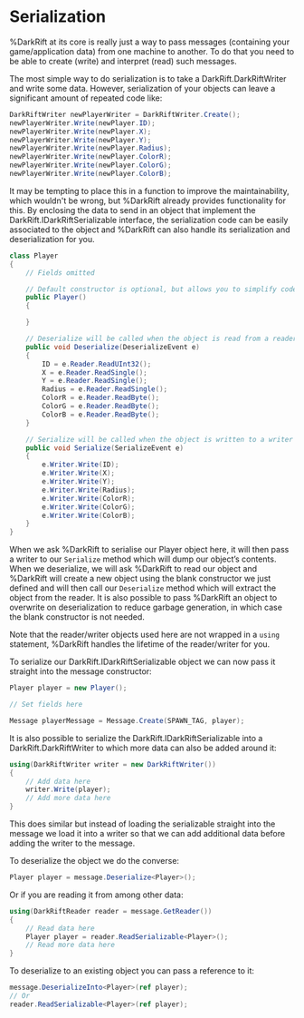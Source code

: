# Serialization

%DarkRift at its core is really just a way to pass messages (containing your game/application data) from one machine to another. To do that you need to be able to create (write) and interpret (read) such messages.

The most simple way to do serialization is to take a DarkRift.DarkRiftWriter and write some data. However, serialization of your objects can leave a significant amount of repeated code like:
```csharp
DarkRiftWriter newPlayerWriter = DarkRiftWriter.Create();
newPlayerWriter.Write(newPlayer.ID);
newPlayerWriter.Write(newPlayer.X);
newPlayerWriter.Write(newPlayer.Y);
newPlayerWriter.Write(newPlayer.Radius);
newPlayerWriter.Write(newPlayer.ColorR);
newPlayerWriter.Write(newPlayer.ColorG);
newPlayerWriter.Write(newPlayer.ColorB);
```
It may be tempting to place this in a function to improve the maintainability, which wouldn't be wrong, but %DarkRift already provides functionality for this. By enclosing the data to send in an object that implement the DarkRift.IDarkRiftSerializable interface, the serialization code can be easily associated to the object and %DarkRift can also handle its serialization and deserialization for you.

```csharp
class Player
{
    // Fields omitted

    // Default constructor is optional, but allows you to simplify code further
    public Player()
    {

    }

    // Deserialize will be called when the object is read from a reader or message
    public void Deserialize(DeserializeEvent e)
    {
        ID = e.Reader.ReadUInt32();
        X = e.Reader.ReadSingle();
        Y = e.Reader.ReadSingle();
        Radius = e.Reader.ReadSingle();
        ColorR = e.Reader.ReadByte();
        ColorG = e.Reader.ReadByte();
        ColorB = e.Reader.ReadByte();
    }

    // Serialize will be called when the object is written to a writer or message
    public void Serialize(SerializeEvent e)
    {
        e.Writer.Write(ID);
        e.Writer.Write(X);
        e.Writer.Write(Y);
        e.Writer.Write(Radius);
        e.Writer.Write(ColorR);
        e.Writer.Write(ColorG);
        e.Writer.Write(ColorB);
    }
}
```
When we ask %DarkRift to serialise our Player object here, it will then pass a writer to our `Serialize` method which will dump our object’s contents. When we deserialize, we will ask %DarkRift to read our object and %DarkRift will create a new object using the blank constructor we just defined and will then call our `Deserialize` method which will extract the object from the reader. It is also possible to pass %DarkRift an object to overwrite on deserialization to reduce garbage generation, in which case the blank constructor is not needed.

Note that the reader/writer objects used here are not wrapped in a `using` statement, %DarkRift handles the lifetime of the reader/writer for you.

To serialize our DarkRift.IDarkRiftSerializable object we can now pass it straight into the message constructor:
```csharp
Player player = new Player();

// Set fields here

Message playerMessage = Message.Create(SPAWN_TAG, player);
```
It is also possible to serialize the DarkRift.IDarkRiftSerializable into a DarkRift.DarkRiftWriter to which more data can also be added around it:
```csharp
using(DarkRiftWriter writer = new DarkRiftWriter())
{
    // Add data here
    writer.Write(player);
    // Add more data here
}
```
This does similar but instead of loading the serializable straight into the message we load it into a writer so that we can add additional data before adding the writer to the message.

To deserialize the object we do the converse:
```csharp
Player player = message.Deserialize<Player>();
```
Or if you are reading it from among other data:
```csharp
using(DarkRiftReader reader = message.GetReader())
{
    // Read data here
    Player player = reader.ReadSerializable<Player>();
    // Read more data here
}
```

To deserialize to an existing object you can pass a reference to it:
```csharp
message.DeserializeInto<Player>(ref player);
// Or
reader.ReadSerializable<Player>(ref player);
```
